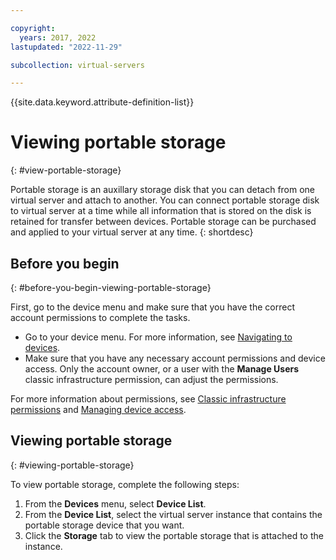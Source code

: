 ```yaml
---

copyright:
  years: 2017, 2022
lastupdated: "2022-11-29"

subcollection: virtual-servers

---
```


{{site.data.keyword.attribute-definition-list}}


# Viewing portable storage  
{: #view-portable-storage}

Portable storage is an auxillary storage disk that you can detach from one virtual server and attach to another. You can connect portable storage disk to virtual server at a time while all information that is stored on the disk is retained for transfer between devices. Portable storage can be purchased and applied to your virtual server at any time.
{: shortdesc}

## Before you begin
{: #before-you-begin-viewing-portable-storage}

First, go to the device menu and make sure that you have the correct account permissions to complete the tasks.

* Go to your device menu. For more information, see [Navigating to devices](/docs/virtual-servers?topic=virtual-servers-navigating-devices).
* Make sure that you have any necessary account permissions and device access. Only the account owner, or a user with the **Manage Users** classic infrastructure permission, can adjust the permissions.

For more information about permissions, see [Classic infrastructure permissions](/docs/account?topic=account-infrapermission) and [Managing device access](/docs/virtual-servers?topic=virtual-servers-managing-device-access).

## Viewing portable storage
{: #viewing-portable-storage}

To view portable storage, complete the following steps:

1. From the **Devices** menu, select **Device List**.
2. From the **Device List**, select the virtual server instance that contains the portable storage device that you want.
3. Click the **Storage** tab to view the portable storage that is attached to the instance.
